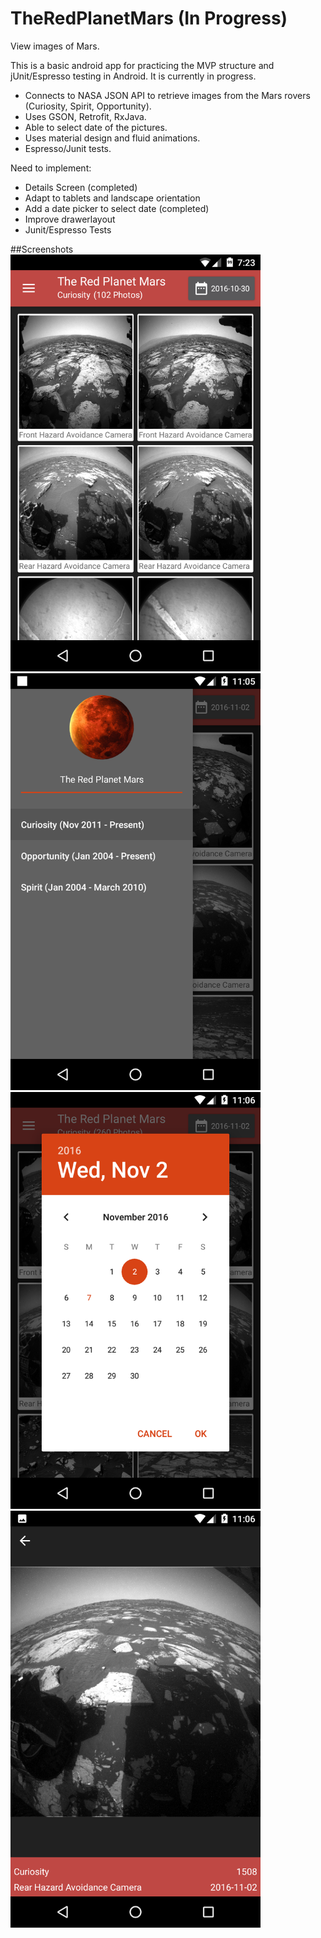 # TheRedPlanetMars (In Progress)
View images of Mars.

This is a basic android app for practicing the MVP structure and jUnit/Espresso testing in Android. It is currently in progress.

 - Connects to NASA JSON API to retrieve images from the Mars rovers (Curiosity, Spirit, Opportunity).
 - Uses GSON, Retrofit, RxJava.
 - Able to select date of the pictures.
 - Uses material design and fluid animations. 
 - Espresso/Junit tests. 
 
Need to implement:
 - Details Screen (completed)
 - Adapt to tablets and landscape orientation
 - Add a date picker to select date (completed)
 - Improve drawerlayout
 - Junit/Espresso Tests
 
 ##Screenshots
<img src="/screenshots/Screenshot_20161104-192355.png" alt="image" width="400">
<img src="/screenshots/Screenshot_20161107-110536.png" alt="image" width="400">
<img src="/screenshots/Screenshot_20161107-110605.png" alt="image" width="400">
<img src="/screenshots/Screenshot_20161107-110610.png" alt="image" width="400">

